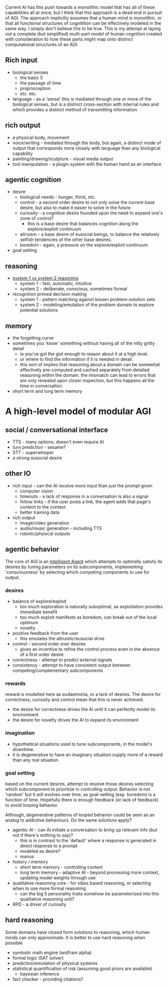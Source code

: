 Current AI has this push towards a monolithic model that has all of these capabilities all at once, but I think that this approach is a dead end in pursuit of AGI. The approach implicitly assumes that a human mind is monolithic, or that all functional structures of cognitition can be effectively modeled in the same way. I simply don't believe this to be true.
This is my attempt at laying out a complete (but simplified) multi-part model of human cognition created with consideration to how these parts might map onto distinct computational structures of an AGI.

## Rich input
* biological senses
    * the basic 5
    * the passage of time
    * proprioception
    * etc. etc.
* language - as a 'sense' this is mediated through one or more of the biological senses, but is a distinct cross-section with internal rules and which provides a distinct method of transmitting information

## rich output
* a physical body, movement
* voice/writing - mediated through the body, but again, a distinct mode of output that corresponds more closely with language than any biological capability
* painting/drawing/sculpture - visual media output
* tool manipulation - a plugin system with the human hand as an interface

## agentic cognition
* desire
    * biological needs - hunger, thirst, etc.
    * control - a second order desire to not only solve the current base desire, but also to make it easier to solve in the future
    * curiosity - a cognitive desire founded upon the need to expand one's zone of control?
        * this is a base desire that balances cognition along the explore/exploit continuum
    * altruism - a base desire of eusocial beings, to balance the relatively selfish tendencies of the other base desires.
    * boredom - again, a pressure on the explore/exploit continuum
* goal setting

## reasoning
* [system 1 vs system 2 reasoning](https://thedecisionlab.com/reference-guide/philosophy/system-1-and-system-2-thinking)
    * system 1 - fast, automatic, intuitive
    * system 2 - deliberate, conscious, sometimes formal
* recognition primed decision making
    * system 1 - pattern matching against known problem-solution sets
    * system 2 - modeling/emulation of the problem domain to explore potential solutions

## memory
* the forgetting curve
* sometimes you 'know' something without having all of the nitty gritty detail
    * ie you've got the gist enough to reason about it at a high level.
    * or where to find the information if it is needed in detail.
    * this sort of implies that reasoning about a domain can be somewhat effectively pre-computed and cached separately from detailed reasoning within the domain. the mismatch can lead to errors that are only revealed upon closer inspection, but this happens all the time in conversation.
* short term and long term memory

# A high-level model of modular AGI
## social / conversational interface
* TTS - many options, doesn't even require AI
* turn prediction - sesame?
* STT - superwhisper
* a strong eusocial desire

## other IO
* rich input - can the AI receive more input than just the prompt given
    * computer vision
    * timeouts - a lack of response in a conversation is also a signal
    * follow links - if the user posts a link, the agent adds that page's content to the context
    * better training data
* rich output
    * image/video generation
    * audio/music generation - including TTS
    * robotic/physical outputs

## agentic behavior
The core of AGI is an [Intelligent Agent](https://en.wikipedia.org/wiki/Intelligent_agent)
which attempts to optimally satisfy its desires by tuning parameters on its subcomponents,
implementing 'consciousness' by selecting which competing components to use for output.

### desires
* balance of explore/exploit
    * too much exploration is naturally suboptimal, as exploitation provides immediate benefit
    * too much exploit manifests as boredom, can break out of the local optimum
    * novelty
* positive feedback from the user
    * this emulates the altruistic/eusocial drive
* control - second order over desires
    * gives an incentive to refine the control process even in the absence of a first order desire
* correctness - attempt to predict external signals
* consistency - attempt to have consistent output between competing/complementary subcomponents

### rewards
reward is modelled here as eudaemonia, or a lack of desires.
The desire for correctness, curiosity and control mean that this is never achieved.
* the desire for correctness drives the AI until it can perfectly model its environment
* the desire for novelty drives the AI to expand its environment

### imagination
* hypothetical situations used to tune subcomponents, in the model's downtime.
* it is degenerative to have an imaginary situation supply more of a reward than any real situation

### goal setting
based on the current desires, attempt to resolve those desires selecting which subcomponent to prioritize in controlling output.
Behavior is not 'random' but it will evolves over time, as goal-setting (esp. boredom) is a function of time. Hopefully there is enough feedback (or lack of feedback) to avoid looping behavior.

Although, degenerative patterns of looped behavior could be seen as an analog to addictive behaviours. Do the same solutions apply?

* agentic AI - can AI initiate a conversation to bring up relevant info (but not if there's nothing to say)?
    * this is in contrast to the 'default' where a response is generated in direct response to a prompt
    * modeled as desire?
    * manus
* history / memory
    * short term memory - controlling context
    * long term memory - adaptive AI - beyond processing more context, updating model weights through use
* qualitative reasoning core - for vibes based reasoning, or selecting when to use more formal reasoning
    * can the big 5 personality traits somehow be parameterized into this qualitative reasoning unit?
* RPD - a driver of curiosity

## hard reasoning
Some domains have closed form solutions to reasoning, which human minds can only approximate.
It is better to use hard reasoning when possible
* symbolic math engine (wolfram alpha)
* formal logic (SAT solver)
* prediction/emulation of physical systems
* statistical quantification of risk (assuming good priors are available)
    * bayesian inference
* fact checker - providing citations?
